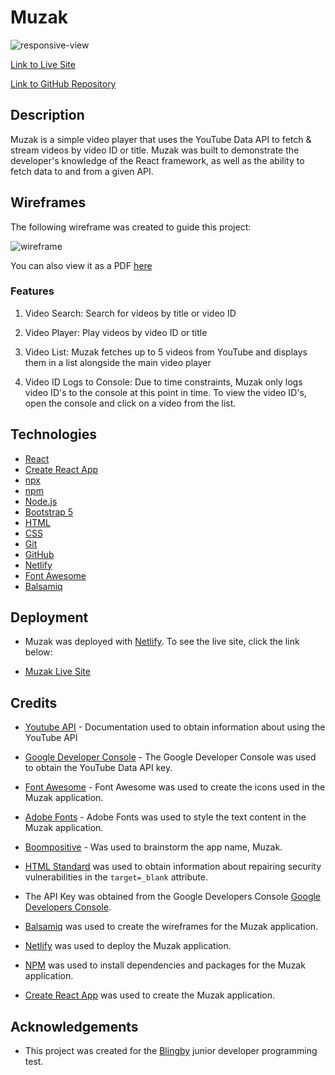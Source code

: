 # Muzak

![responsive-view](docs/muzak.png)

[Link to Live Site](https://muzak.netlify.app/)

[Link to GitHub Repository](https://github.com/alissatroiano/Junior-Dev-Test)

## Description

Muzak is a simple video player that uses the YouTube Data API to fetch & stream videos by video ID or title. Muzak was built to demonstrate the developer's knowledge of the React framework, as well as the ability to fetch data to and from a given API. 

## Wireframes

The following wireframe was created to guide this project:

![wireframe](docs/wireframes/wireframe.jpg)

You can also view it as a PDF [here](docs/wireframes/muzak-wireframe.pdf)


### Features

1. Video Search: Search for videos by title or video ID

2. Video Player: Play videos by video ID or title

3. Video List: Muzak fetches up to 5 videos from YouTube and displays them in a list alongside the main video player

4. Video ID Logs to Console: Due to time constraints, Muzak only logs video ID's to the console at this point in time. To view the video ID's, open the console and click on a video from the list.

## Technologies

- [React](https://reactjs.org/)
- [Create React App](https://create-react-app.dev/)
- [npx](https://npx.dev/)
- [npm](https://www.npmjs.com/)
- [Node.js](https://nodejs.org/)
- [Bootstrap 5](https://getbootstrap.com/)
- [HTML](https://www.w3.org/TR/html5/)
- [CSS](https://www.w3.org/Style/)
- [Git](https://git-scm.com/)
- [GitHub](https://github.com/)
- [Netlify](https://www.netlify.com/)
- [Font Awesome](https://fontawesome.com/)
- [Balsamiq](https://www.balsamiq.com/)

## Deployment

- Muzak was deployed with [Netlify](https://www.netlify.com/). To see the live site, click the link below:

- [Muzak Live Site](https://muzak.netlify.app/)

## Credits

- [Youtube API](https://developers.google.com/youtube/v3/docs/videos/list) - Documentation used to obtain information about using the YouTube API

- [Google Developer Console](https://console.developers.google.com) - The Google Developer Console was used to obtain the YouTube Data API key.

- [Font Awesome](https://fontawesome.com/) - Font Awesome was used to create the icons used in the Muzak application.

- [Adobe Fonts](https://fonts.adobe.com/) - Adobe Fonts was used to style the text content in the Muzak application.

- [Boompositive](https://boompositive.com/blogs/positivethesaurus/synonyms-for-music-words) - Was used to brainstorm the app name, Muzak.

- [HTML Standard](https://html.spec.whatwg.org/multipage/links.html#link-type-noopener) was used to obtain information about repairing security vulnerabilities in the `target=_blank` attribute.

- The API Key was obtained from the Google Developers Console [Google Developers Console](https://console.developers.google.com/).

- [Balsamiq](https://www.balsamiq.com/) was used to create the wireframes for the Muzak application.

- [Netlify](https://www.netlify.com/) was used to deploy the Muzak application.

- [NPM](https://www.npmjs.com/) was used to install dependencies and packages for the Muzak application.

- [Create React App](https://create-react-app.dev/) was used to create the Muzak application.


## Acknowledgements

- This project was created for the [Blingby](https://blingby.com) junior developer programming test.
